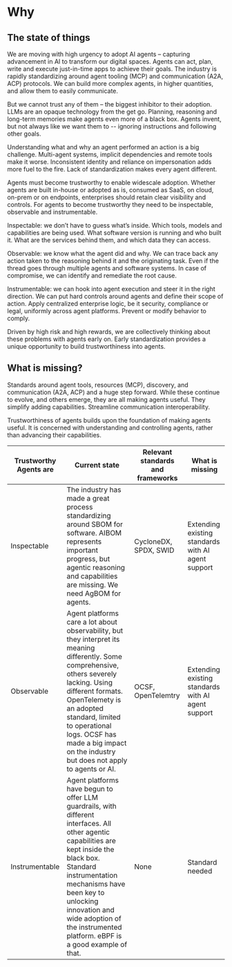 # Why

## The state of things

We are moving with high urgency to adopt AI agents – capturing advancement in AI to transform our digital spaces. Agents can act, plan, write and execute just-in-time apps to achieve their goals. The industry is rapidly standardizing around agent tooling (MCP) and communication (A2A, ACP) protocols. We can build more complex agents, in higher quantities, and allow them to easily communicate.

But we cannot trust any of them – the biggest inhibitor to their adoption. LLMs are an opaque technology from the get go. Planning, reasoning and long-term memories make agents even more of a black box. Agents invent, but not always like we want them to -- ignoring instructions and following other goals.

Understanding what and why an agent performed an action is a big challenge. Multi-agent systems, implicit dependencies and remote tools make it worse. Inconsistent identity and reliance on impersonation adds more fuel to the fire. Lack of standardization makes every agent different.

Agents must become trustworthy to enable widescale adoption. Whether agents are built in-house or adopted as is, consumed as SaaS, on cloud, on-prem or on endpoints, enterprises should retain clear visibility and controls. For agents to become trustworthy they need to be inspectable, observable and instrumentable.

Inspectable: we don’t have to guess what’s inside. Which tools, models and capabilities are being used. What software version is running and who built it. What are the services behind them, and which data they can access.

Observable: we know what the agent did and why. We can trace back any action taken to the reasoning behind it and the originating task. Even if the thread goes through multiple agents and software systems. In case of compromise, we can identify and remediate the root cause.

Instrumentable: we can hook into agent execution and steer it in the right direction. We can put hard controls around agents and define their scope of action. Apply centralized enterprise logic, be it security, compliance or legal, uniformly across agent platforms. Prevent or modify behavior to comply.

Driven by high risk and high rewards, we are collectively thinking about these problems with agents early on. Early standardization provides a unique opportunity to build trustworthiness into agents.

## What is missing?

Standards around agent tools, resources (MCP), discovery, and communication (A2A, ACP) and a huge step forward. While these continue to evolve, and others emerge, they are all making agents useful. They simplify adding capabilities. Streamline communication interoperability.

Trustworthiness of agents builds upon the foundation of making agents useful. It is concerned with understanding and controlling agents, rather than advancing their capabilities.

| Trustworthy Agents are | Current state | Relevant standards and frameworks | What is missing |
|--|--|--|--|
| Inspectable| The industry has made a great process standardizing around SBOM for software. AIBOM represents important progress, but agentic reasoning and capabilities are missing. We need AgBOM for agents.| CycloneDX, SPDX, SWID | Extending existing standards with AI agent support |
| Observable | Agent platforms care a lot about observability, but they interpret its meaning differently. Some comprehensive, others severely lacking. Using different formats. OpenTelemety is an adopted standard, limited to operational logs. OCSF has made a big impact on the industry but does not apply to agents or AI. | OCSF, OpenTelemtry | Extending existing standards with AI agent support |
| Instrumentable| Agent platforms have begun to offer LLM guardrails, with different interfaces. All other agentic capabilities are kept inside the black box. Standard instrumentation mechanisms have been key to unlocking innovation and wide adoption of the instrumented platform. eBPF is a good example of that. | None | Standard needed |